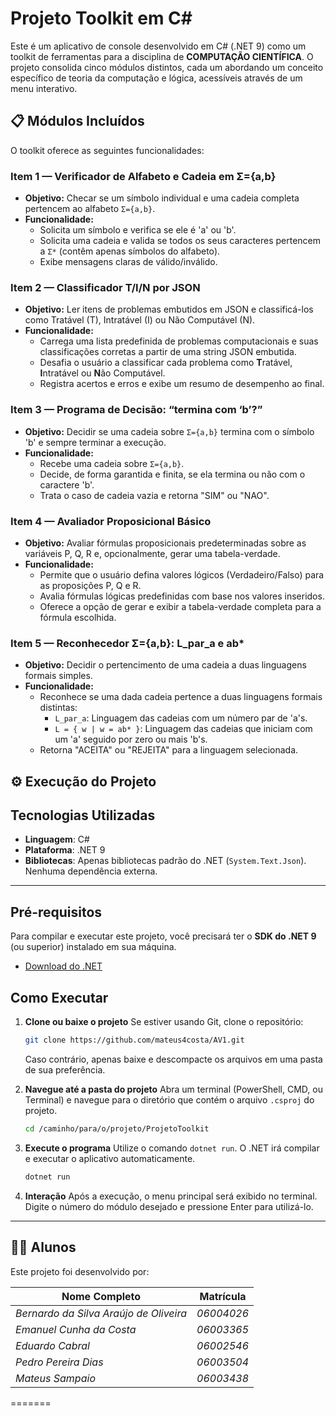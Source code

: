 # Projeto Toolkit em C#

Este é um aplicativo de console desenvolvido em C# (.NET 9) como um toolkit de ferramentas para a disciplina de **COMPUTAÇÃO CIENTÍFICA**. O projeto consolida cinco módulos distintos, cada um abordando um conceito específico de teoria da computação e lógica, acessíveis através de um menu interativo.

## 📋 Módulos Incluídos

O toolkit oferece as seguintes funcionalidades:

### Item 1 — Verificador de Alfabeto e Cadeia em Σ={a,b}

*   **Objetivo:** Checar se um símbolo individual e uma cadeia completa pertencem ao alfabeto `Σ={a,b}`.
*   **Funcionalidade:**
    *   Solicita um símbolo e verifica se ele é 'a' ou 'b'.
    *   Solicita uma cadeia e valida se todos os seus caracteres pertencem a `Σ*` (contêm apenas símbolos do alfabeto).
    *   Exibe mensagens claras de válido/inválido.

### Item 2 — Classificador T/I/N por JSON

*   **Objetivo:** Ler itens de problemas embutidos em JSON e classificá-los como Tratável (T), Intratável (I) ou Não Computável (N).
*   **Funcionalidade:**
    *   Carrega uma lista predefinida de problemas computacionais e suas classificações corretas a partir de uma string JSON embutida.
    *   Desafia o usuário a classificar cada problema como **T**ratável, **I**ntratável ou **N**ão Computável.
    *   Registra acertos e erros e exibe um resumo de desempenho ao final.

### Item 3 — Programa de Decisão: “termina com ‘b’?”

*   **Objetivo:** Decidir se uma cadeia sobre `Σ={a,b}` termina com o símbolo 'b' e sempre terminar a execução.
*   **Funcionalidade:**
    *   Recebe uma cadeia sobre `Σ={a,b}`.
    *   Decide, de forma garantida e finita, se ela termina ou não com o caractere 'b'.
    *   Trata o caso de cadeia vazia e retorna "SIM" ou "NAO".

### Item 4 — Avaliador Proposicional Básico

*   **Objetivo:** Avaliar fórmulas proposicionais predeterminadas sobre as variáveis P, Q, R e, opcionalmente, gerar uma tabela-verdade.
*   **Funcionalidade:**
    *   Permite que o usuário defina valores lógicos (Verdadeiro/Falso) para as proposições P, Q e R.
    *   Avalia fórmulas lógicas predefinidas com base nos valores inseridos.
    *   Oferece a opção de gerar e exibir a tabela-verdade completa para a fórmula escolhida.

### Item 5 — Reconhecedor Σ={a,b}: L_par_a e ab*

*   **Objetivo:** Decidir o pertencimento de uma cadeia a duas linguagens formais simples.
*   **Funcionalidade:**
    *   Reconhece se uma dada cadeia pertence a duas linguagens formais distintas:
        *   `L_par_a`: Linguagem das cadeias com um número par de 'a's.
        *   `L = { w | w = ab* }`: Linguagem das cadeias que iniciam com um 'a' seguido por zero ou mais 'b's.
    *   Retorna "ACEITA" ou "REJEITA" para a linguagem selecionada.

## ⚙️ Execução do Projeto

## Tecnologias Utilizadas

-   **Linguagem**: C#
-   **Plataforma**: .NET 9
-   **Bibliotecas**: Apenas bibliotecas padrão do .NET (`System.Text.Json`). Nenhuma dependência externa.

---

## Pré-requisitos

Para compilar e executar este projeto, você precisará ter o **SDK do .NET 9** (ou superior) instalado em sua máquina.

-   [Download do .NET](https://dotnet.microsoft.com/download)

## Como Executar

1.  **Clone ou baixe o projeto**
    Se estiver usando Git, clone o repositório:
    ```sh
    git clone https://github.com/mateus4costa/AV1.git
    ```
    Caso contrário, apenas baixe e descompacte os arquivos em uma pasta de sua preferência.

2.  **Navegue até a pasta do projeto**
    Abra um terminal (PowerShell, CMD, ou Terminal) e navegue para o diretório que contém o arquivo `.csproj` do projeto.
    ```sh
    cd /caminho/para/o/projeto/ProjetoToolkit
    ```

3.  **Execute o programa**
    Utilize o comando `dotnet run`. O .NET irá compilar e executar o aplicativo automaticamente.
    ```sh
    dotnet run
    ```

4.  **Interação**
    Após a execução, o menu principal será exibido no terminal. Digite o número do módulo desejado e pressione Enter para utilizá-lo.

---

## 👨‍🎓 Alunos

Este projeto foi desenvolvido por:

| Nome Completo        | Matrícula          |
| -------------------- | ------------------ |
| *Bernardo da Silva Araújo de Oliveira* | *06004026* |
| *Emanuel Cunha da Costa* | *06003365* |
| *Eduardo Cabral* | *06002546* |
| *Pedro Pereira Dias* | *06003504* |
| *Mateus Sampaio* | *06003438* |
=======
